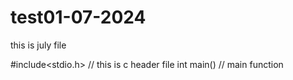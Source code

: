 # test01-07-2024
this is july file

#include<stdio.h> // this is c header file
int main() // main function 
